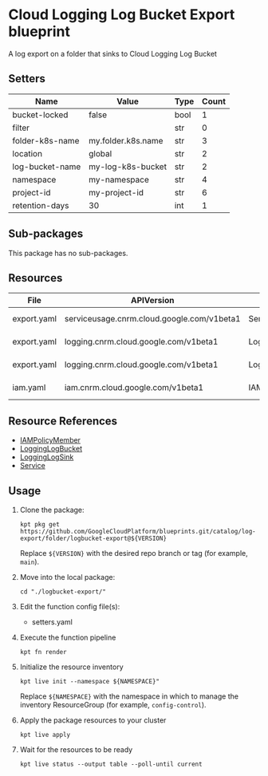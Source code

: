<!-- BEGINNING OF PRE-COMMIT-BLUEPRINT DOCS HOOK:TITLE -->
# Cloud Logging Log Bucket Export blueprint


<!-- END OF PRE-COMMIT-BLUEPRINT DOCS HOOK:TITLE -->
<!-- BEGINNING OF PRE-COMMIT-BLUEPRINT DOCS HOOK:BODY -->
A log export on a folder that sinks to Cloud Logging Log Bucket

## Setters

|      Name       |       Value        | Type | Count |
|-----------------|--------------------|------|-------|
| bucket-locked   | false              | bool |     1 |
| filter          |                    | str  |     0 |
| folder-k8s-name | my.folder.k8s.name | str  |     3 |
| location        | global             | str  |     2 |
| log-bucket-name | my-log-k8s-bucket  | str  |     2 |
| namespace       | my-namespace       | str  |     4 |
| project-id      | my-project-id      | str  |     6 |
| retention-days  |                 30 | int  |     1 |

## Sub-packages

This package has no sub-packages.

## Resources

|    File     |                 APIVersion                 |       Kind       |               Name               |  Namespace   |
|-------------|--------------------------------------------|------------------|----------------------------------|--------------|
| export.yaml | serviceusage.cnrm.cloud.google.com/v1beta1 | Service          | my-project-id-logbucket          | my-namespace |
| export.yaml | logging.cnrm.cloud.google.com/v1beta1      | LoggingLogSink   | my.folder.k8s.name-logbucketsink | my-namespace |
| export.yaml | logging.cnrm.cloud.google.com/v1beta1      | LoggingLogBucket | my-log-k8s-bucket                | my-namespace |
| iam.yaml    | iam.cnrm.cloud.google.com/v1beta1          | IAMPolicyMember  | log-bkt-project-iam-policy       | logging      |

## Resource References

- [IAMPolicyMember](https://cloud.google.com/config-connector/docs/reference/resource-docs/iam/iampolicymember)
- [LoggingLogBucket](https://cloud.google.com/config-connector/docs/reference/resource-docs/logging/logginglogbucket)
- [LoggingLogSink](https://cloud.google.com/config-connector/docs/reference/resource-docs/logging/logginglogsink)
- [Service](https://cloud.google.com/config-connector/docs/reference/resource-docs/serviceusage/service)

## Usage

1.  Clone the package:
    ```shell
    kpt pkg get https://github.com/GoogleCloudPlatform/blueprints.git/catalog/log-export/folder/logbucket-export@${VERSION}
    ```
    Replace `${VERSION}` with the desired repo branch or tag
    (for example, `main`).

1.  Move into the local package:
    ```shell
    cd "./logbucket-export/"
    ```

1.  Edit the function config file(s):
    - setters.yaml

1.  Execute the function pipeline
    ```shell
    kpt fn render
    ```

1.  Initialize the resource inventory
    ```shell
    kpt live init --namespace ${NAMESPACE}"
    ```
    Replace `${NAMESPACE}` with the namespace in which to manage
    the inventory ResourceGroup (for example, `config-control`).

1.  Apply the package resources to your cluster
    ```shell
    kpt live apply
    ```

1.  Wait for the resources to be ready
    ```shell
    kpt live status --output table --poll-until current
    ```

<!-- END OF PRE-COMMIT-BLUEPRINT DOCS HOOK:BODY -->
